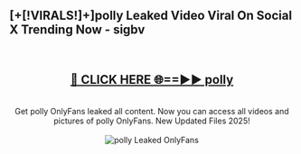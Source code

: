 <h2>[+[!VIRALS!]+]polly Leaked Video Viral On Social X Trending Now - sigbv</h2>
<br>
<div align="center">
<h2><a href="https://libra.edu.pl?polly" rel="nofollow">🔴 CLICK HERE 🌐==►► polly</a></h2>
<br>
Get polly OnlyFans leaked all content. Now you can access all videos and pictures of polly OnlyFans. New Updated Files 2025!
<br>
<br>
<a href="https://libra.edu.pl?polly" rel="nofollow" data-target="animated-image.originalLink"><img src="https://i.ibb.co.com/WyWwxjT/player-gif2.gif" alt="polly Leaked OnlyFans" style="max-width: 100%; display: inline-block;" data-target="animated-image.originalImage"></a>
</div>
<br>